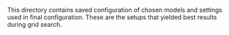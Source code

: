 This directory contains saved configuration of chosen models and settings used in final configuration. These are the setups that yielded best results during grid search.